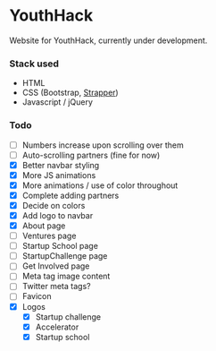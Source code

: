 # YouthHack
Website for YouthHack, currently under development.

### Stack used
* HTML
* CSS (Bootstrap, [Strapper](https://github.com/ccabo1/strapper))
* Javascript / jQuery

### Todo
- [ ] Numbers increase upon scrolling over them
- [ ] Auto-scrolling partners (fine for now)
- [x] Better navbar styling
- [x] More JS animations
- [x] More animations / use of color throughout
- [x] Complete adding partners
- [x] Decide on colors
- [x] Add logo to navbar
- [x] About page
- [ ] Ventures page
- [ ] Startup School page
- [ ] StartupChallenge page
- [ ] Get Involved page
- [ ] Meta tag image content
- [ ] Twitter meta tags?
- [ ] Favicon
- [x] Logos
  - [x] Startup challenge
  - [x] Accelerator
  - [x] Startup school
